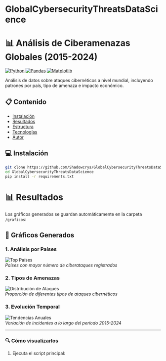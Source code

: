 # GlobalCybersecurityThreatsDataScience
# 📊 Análisis de Ciberamenazas Globales (2015-2024)

[![Python](https://img.shields.io/badge/Python-3.8+-blue.svg)](https://www.python.org/)
[![Pandas](https://img.shields.io/badge/Pandas-1.5+-brightgreen.svg)](https://pandas.pydata.org/)
[![Matplotlib](https://img.shields.io/badge/Matplotlib-3.7+-orange.svg)](https://matplotlib.org/)

Análisis de datos sobre ataques cibernéticos a nivel mundial, incluyendo patrones por país, tipo de amenaza e impacto económico.

## 📋 Contenido
- [Instalación](#instalación)
- [Resultados](#resultados)
- [Estructura](#estructura-del-proyecto) 
- [Tecnologías](#tecnologías)
- [Autor](#autor)

## 💻 Instalación
```bash
git clone https://github.com/Shadowcrys/GlobalCybersecurityThreatsDataScience.git
cd GlobalCybersecurityThreatsDataScience
pip install -r requirements.txt
```
# 📊 Resultados

Los gráficos generados se guardan automáticamente en la carpeta `/graficos`:

## 📌 Gráficos Generados

### 1. Análisis por Países
![Top Países](graficos/top_paises.png)  
*Países con mayor número de ciberataques registrados*

### 2. Tipos de Amenazas  
![Distribución de Ataques](graficos/tipos_ataque_pie.png)  
*Proporción de diferentes tipos de ataques cibernéticos*

### 3. Evolución Temporal
![Tendencias Anuales](graficos/perdidas_anuales.png)  
*Variación de incidentes a lo largo del período 2015-2024*

---

### 🔍 Cómo visualizarlos
1. Ejecuta el script principal:


